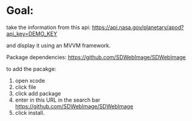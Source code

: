 #  Goal: 

take the information from this api: https://api.nasa.gov/planetary/apod?api_key=DEMO_KEY

and display it using an MVVM framework.

Package dependencies: https://github.com/SDWebImage/SDWebImage 

to add the pacakge: 
1. open xcode
2. click file
3. click add package 
4. enter in this URL in the search bar https://github.com/SDWebImage/SDWebImage 
5. click install.
